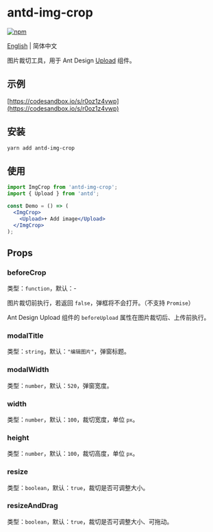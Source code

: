 # antd-img-crop

[![npm](https://img.shields.io/npm/v/antd-img-crop.svg?style=flat-square)](https://www.npmjs.com/package/antd-img-crop)

[English](./README.md) | 简体中文

图片裁切工具，用于 Ant Design [Upload](https://ant.design/components/upload-cn/) 组件。

## 示例

[https://codesandbox.io/s/r0oz1z4vwp](https://codesandbox.io/s/r0oz1z4vwp)

## 安装

```bash
yarn add antd-img-crop
```

## 使用

```jsx harmony
import ImgCrop from 'antd-img-crop';
import { Upload } from 'antd';

const Demo = () => (
  <ImgCrop>
    <Upload>+ Add image</Upload>
  </ImgCrop>
);
```

## Props

### beforeCrop

类型：`function`，默认：-

图片裁切前执行，若返回 `false`，弹框将不会打开。（不支持 `Promise`）

Ant Design Upload 组件的 `beforeUpload` 属性在图片裁切后、上传前执行。

### modalTitle

类型：`string`，默认：`"编辑图片"`，弹窗标题。

### modalWidth

类型：`number`，默认：`520`，弹窗宽度。

### width

类型：`number`，默认：`100`，裁切宽度，单位 `px`。

### height

类型：`number`，默认：`100`，裁切高度，单位 `px`。

### resize

类型：`boolean`，默认：`true`，裁切是否可调整大小。

### resizeAndDrag

类型：`boolean`，默认：`true`，裁切是否可调整大小、可拖动。
